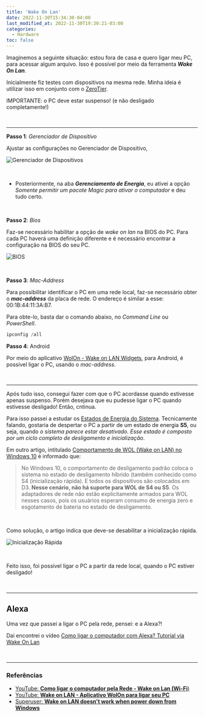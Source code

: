 ```yaml
---
title: 'Wake On Lan'
date: 2022-11-30T15:34:30-04:00
last_modified_at: 2022-11-30T19:30:21-03:00
categories:
  - Hardware
toc: false
---
```


Imaginemos a seguinte situação: estou fora de casa e quero ligar meu PC, para acessar algum arquivo. Isso é possível por meio da ferramenta **_Wake On Lan_**.

Inicialmente fiz testes com dispositivos na mesma rede. Minha ideia é utilizar isso em conjunto com o [ZeroTier](https://www.zerotier.com).

IMPORTANTE: o PC deve estar suspenso! (e não desligado completamente!)

<br>

---

**Passo 1**: _Gerenciador de Dispositivo_

Ajustar as configurações no Gerenciador de Dispositivo,

![Gerenciador de Dispositivos](https://i.imgur.com/KONkFMY.png)

<br>

- Posteriormente, na aba **_Gerenciamento de Energia_**, eu ativei a opção _Somente permitir um pacote Magic para ativar o computador_ e deu tudo certo.

<br>

**Passo 2**: _Bios_

Faz-se necessário habilitar a opção de _wake on lan_ na BIOS do PC. Para cada PC haverá uma definição diferente e é necessário encontrar a configuração na BIOS do seu PC.

![BIOS](https://i.imgur.com/iKevIa7.jpg)

<br>

**Passo 3**: _Mac-Address_

Para possibilitar identificar o PC em uma rede local, faz-se necessário obter o **_mac-address_** da placa de rede. O endereço é similar a esse: 00:1B:44:11:3A:B7.

Para obte-lo, basta dar o comando abaixo, no _Command Line_ ou _PowerShell_.

```powershell
ipconfig /all
```

**Passo 4**: Android

Por meio do aplicativo [WolOn - Wake on LAN Widgets](https://play.google.com/store/apps/details?id=com.bitklog.wolon), para Android, é possível ligar o PC, usando o _mac-address_.

<br>

---

Após tudo isso, consegui fazer com que o PC acordasse quando estivesse apenas suspenso. Porém desejava que eu pudesse ligar o PC quando estivesse desligado! Então, cntinua.

Para isso passei a estudar os [Estados de Energia do Sistema](https://learn.microsoft.com/pt-br/windows/win32/power/system-power-states). Tecnicamente falando, gostaria de despertar o PC a partir de um estado de energia **S5**, ou seja, quando _o sistema parece estar desativado. Esse estado é composto por um ciclo completo de desligamento e inicialização_.

Em outro artigo, intitulado [Comportamento de WOL (Wake on LAN) no Windows 10](https://learn.microsoft.com/pt-br/troubleshoot/windows-client/deployment/wake-on-lan-feature?source=docs) é informado que:

> No Windows 10, o comportamento de desligamento padrão coloca o sistema no estado de desligamento híbrido (também conhecido como S4 (inicialização rápida). E todos os dispositivos são colocados em D3. **Nesse cenário, não há suporte para WOL de S4 ou S5**. Os adaptadores de rede não estão explicitamente armados para WOL nesses casos, pois os usuários esperam consumo de energia zero e esgotamento de bateria no estado de desligamento.

<br>

Como solução, o artigo indica que deve-se desabilitar a inicialização rápida.

![Inicialização Rápida](https://i.imgur.com/a3fGNnv.png)

<br>

Feito isso, foi possível ligar o PC a partir da rede local, quando o PC estiver desligado!

<br>

---

## Alexa

Uma vez que passei a ligar o PC pela rede, pensei: e a Alexa?!

Dai encontrei o vídeo [Como ligar o computador com Alexa? Tutorial via Wake On Lan](https://www.youtube.com/watch?v=y_RQeXPOw4Q)

<br>

---

### Referências

- [YouTube: **Como ligar o computador pela Rede - Wake on Lan (Wi-Fi**)](https://www.youtube.com/watch?v=l3zuzuGQr44)
- [YouTube: **Wake on LAN - Aplicativo WolOn para ligar seu PC**](https://www.youtube.com/watch?v=7xaCwYNnrkU)
- [Superuser: **Wake on LAN doesn't work when power down from Windows**](https://superuser.com/questions/1513614/wake-on-lan-doesnt-work-when-power-down-from-windows)
